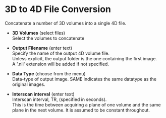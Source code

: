 # 3D to 4D File Conversion  
Concatenate a number of 3D volumes into a single 4D file.   

* **3D Volumes** (select files)  
Select the volumes to concatenate   

* **Output Filename** (enter text)  
Specify the name of the output 4D volume file.   
Unless explicit, the output folder is the one containing the first image.   
A '.nii' extension will be added if not specified.   

* **Data Type** (choose from the menu)  
Data-type of output image. SAME indicates the same datatype as the original images.   

* **Interscan interval** (enter text)  
Interscan interval, TR, (specified in seconds).   
This is the time between acquiring a plane of one volume and the same plane in the next volume. It is assumed to be constant throughout.   
